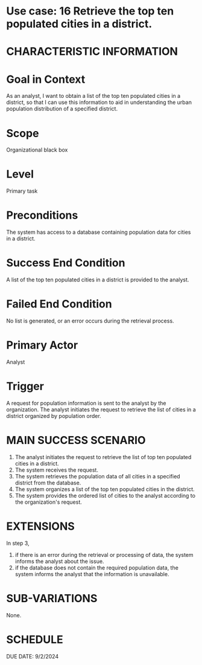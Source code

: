 Use case: 16 Retrieve the top ten populated cities in a district. 
==============================================================================

CHARACTERISTIC INFORMATION
==========================

Goal in Context
==============================================================================

As an analyst, I want to obtain a list of the top ten populated cities in a district,  so that I can use this information to aid in understanding the urban population distribution of a specified district.

Scope
==============================================================================


Organizational black box

Level
==============================================================================
Primary task

Preconditions
==============================================================================

The system has access to a database containing population data for cities in a district.

Success End Condition
==============================================================================


A list of the top ten populated cities in a district is provided to the analyst.

Failed End Condition
==============================================================================


No list is generated, or an error occurs during the retrieval process.

Primary Actor
==============================================================================


 Analyst

Trigger
==================

A request for population information is sent to the analyst by the organization. The analyst initiates the request to retrieve the list of cities in a district organized by population order.

MAIN SUCCESS SCENARIO
==============================

1.  The analyst initiates the request to retrieve the list of top ten populated cities in a district.
2.  The system receives the request.
3.  The system retrieves the population data of all cities in a specified district from the database.
4.  The system organizes a list of the top ten populated cities in the district.
5.  The system provides the ordered list of cities to the analyst according to the organization's request.

EXTENSIONS
==============================================================================


In step 3,

1. if there is an error during the retrieval or processing of data, the system informs the analyst about the issue.
2. if the database does not contain the required population data, the system informs the analyst that the information is unavailable.


SUB-VARIATIONS
==============================================================================


None.

SCHEDULE
==============================================================================


DUE DATE: 9/2/2024
